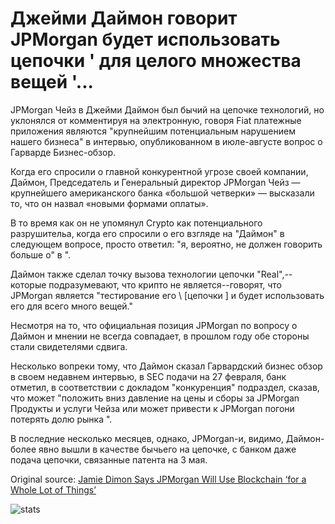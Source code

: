 # Джейми Даймон говорит JPMorgan будет использовать цепочки ' для целого множества вещей '...

JPMorgan Чейз в Джейми Даймон был бычий на цепочке технологий, но уклонялся от комментируя на электронную, говоря Fiat платежные приложения являются "крупнейшим потенциальным нарушением нашего бизнеса" в интервью, опубликованном в июле-августе вопрос о Гарварде Бизнес-обзор.

Когда его спросили о главной конкурентной угрозе своей компании, Даймон, Председатель и Генеральный директор JPMorgan Чейз — крупнейшего американского банка «большой четверки» — высказали то, что он назвал «новыми формами оплаты».

В то время как он не упомянул Crypto как потенциального разрушительа, когда его спросили о его взгляде на "Даймон" в следующем вопросе, просто ответил: "я, вероятно, не должен говорить больше о" в ".

Даймон также сделал точку вызова технологии цепочки "Real",--которые подразумевают, что крипто не является--говорят, что JPMorgan является "тестирование его \ [цепочки \] и будет использовать его для всего много вещей."

Несмотря на то, что официальная позиция JPMorgan по вопросу о Даймон и мнении не всегда совпадает, в прошлом году обе стороны стали свидетелями сдвига.

Несколько вопреки тому, что Даймон сказал Гарвардский бизнес обзор в своем недавнем интервью, в SEC подачи на 27 февраля, банк отметил, в соответствии с докладом "конкуренция" подраздел, сказав, что может "положить вниз давление на цены и сборы за JPMorgan Продукты и услуги Чейза или может привести к JPMorgan погони потерять долю рынка ".

В последние несколько месяцев, однако, JPMorgan-и, видимо, Даймон-более явно вышли в качестве бычьего на цепочке, с банком даже подача цепочки, связанные патента на 3 мая.

Original source: [Jamie Dimon Says JPMorgan Will Use Blockchain ‘for a Whole Lot of Things’](https://cointelegraph.com/news/jamie-dimon-says-jpmorgan-will-use-blockchain-for-a-whole-lot-of-things)

![stats](https://c.statcounter.com/11760860/0/a89fa40b/1/ "stats")